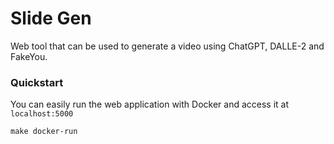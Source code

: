 # Slide Gen

Web tool that can be used to generate a video using ChatGPT, DALLE-2 and
FakeYou.

### Quickstart

You can easily run the web application with Docker and access it at
`localhost:5000`

```console
make docker-run
```
